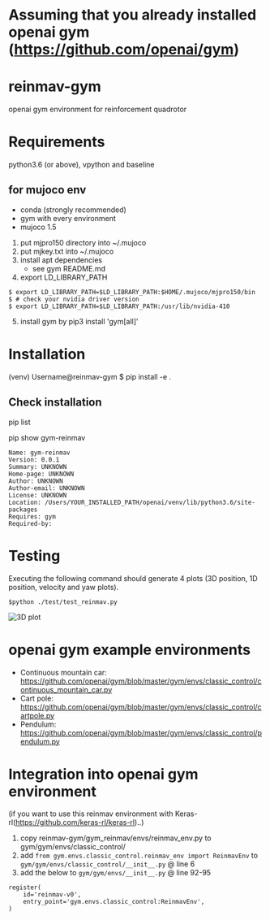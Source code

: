 # Assuming that you already installed openai gym (https://github.com/openai/gym)

# reinmav-gym
openai gym environment for reinforcement quadrotor

# Requirements
python3.6 (or above), vpython and baseline

## for mujoco env 

- conda (strongly recommended)
- gym with every environment
- mujoco 1.5

1. put mjpro150 directory into ~/.mujoco
2. put mjkey.txt into ~/.mujoco
3. install apt dependencies
    - see gym README.md
4. export LD_LIBRARY_PATH
```
$ export LD_LIBRARY_PATH=$LD_LIBRARY_PATH:$HOME/.mujoco/mjpro150/bin
$ # check your nvidia driver version 
$ export LD_LIBRARY_PATH=$LD_LIBRARY_PATH:/usr/lib/nvidia-410 
```
5. install gym by pip3 install 'gym[all]'

# Installation
(venv) Username@reinmav-gym $ pip install -e .


## Check installation
pip list

pip show gym-reinmav

``` pip show gym-reinmav
Name: gym-reinmav
Version: 0.0.1
Summary: UNKNOWN
Home-page: UNKNOWN
Author: UNKNOWN
Author-email: UNKNOWN
License: UNKNOWN
Location: /Users/YOUR_INSTALLED_PATH/openai/venv/lib/python3.6/site-packages
Requires: gym
Required-by: 
```

# Testing
Executing the following command should generate 4 plots (3D position, 1D position, velocity and yaw plots).

``` $python ./test/test_reinmav.py ```

![3D plot](http://drive.google.com/uc?export=view&id=1tiTP0UBm1NjB1Wpm53m2ThZQsTZ8N9cy)


# openai gym example environments
* Continuous mountain car: https://github.com/openai/gym/blob/master/gym/envs/classic_control/continuous_mountain_car.py
* Cart pole: https://github.com/openai/gym/blob/master/gym/envs/classic_control/cartpole.py
* Pendulum: https://github.com/openai/gym/blob/master/gym/envs/classic_control/pendulum.py

# Integration into openai gym environment
(if you want to use this reinmav environment with Keras-rl(https://github.com/keras-rl/keras-rl)..)
1. copy reinmav-gym/gym_reinmav/envs/reinmav_env.py to gym/gym/envs/classic_control/
2. add ``` from gym.envs.classic_control.reinmav_env import ReinmavEnv ``` to ```gym/gym/envs/classic_control/__init__.py``` @ line 6
3. add the below to ```gym/gym/envs/__init__.py``` @ line 92-95
```
register(
    id='reinmav-v0',
    entry_point='gym.envs.classic_control:ReinmavEnv',
)
```
